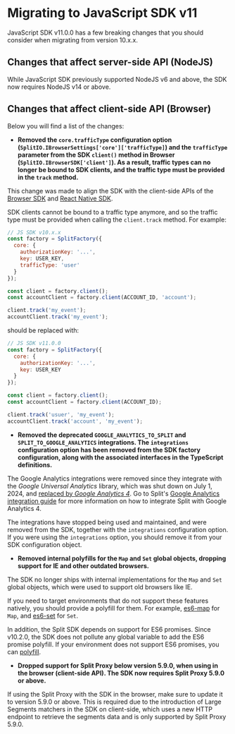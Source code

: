 # Migrating to JavaScript SDK v11

JavaScript SDK v11.0.0 has a few breaking changes that you should consider when migrating from version 10.x.x.

## Changes that affect server-side API (NodeJS)

While JavaScript SDK previously supported NodeJS v6 and above, the SDK now requires NodeJS v14 or above.

## Changes that affect client-side API (Browser)

Below you will find a list of the changes:

- **Removed the `core.trafficType` configuration option (`SplitIO.IBrowserSettings['core']['trafficType]`) and the `trafficType` parameter from the SDK `client()` method in Browser (`SplitIO.IBrowserSDK['client']`). As a result, traffic types can no longer be bound to SDK clients, and the traffic type must be provided in the `track` method.**

This change was made to align the SDK with the client-side APIs of the [Browser SDK](https://help.split.io/hc/en-us/articles/360058730852-Browser-SDK) and [React Native SDK](https://help.split.io/hc/en-us/articles/4406066357901-React-Native-SDK).

SDK clients cannot be bound to a traffic type anymore, and so the traffic type must be provided when calling the `client.track` method. For example:

```javascript
// JS SDK v10.x.x
const factory = SplitFactory({
  core: {
    authorizationKey: '...',
    key: USER_KEY,
    trafficType: 'user'
  }
});

const client = factory.client();
const accountClient = factory.client(ACCOUNT_ID, 'account');

client.track('my_event');
accountClient.track('my_event');
```

should be replaced with:

```javascript
// JS SDK v11.0.0
const factory = SplitFactory({
  core: {
    authorizationKey: '...',
    key: USER_KEY
  }
});

const client = factory.client();
const accountClient = factory.client(ACCOUNT_ID);

client.track('usuer', 'my_event');
accountClient.track('account', 'my_event');
```

- **Removed the deprecated `GOOGLE_ANALYTICS_TO_SPLIT` and `SPLIT_TO_GOOGLE_ANALYTICS` integrations. The `integrations` configuration option has been removed from the SDK factory configuration, along with the associated interfaces in the TypeScript definitions.**

The Google Analytics integrations were removed since they integrate with the *Google Universal Analytics* library, which was shut down on July 1, 2024, and [replaced by *Google Analytics 4*](https://support.google.com/analytics/answer/11583528?hl=en). Go to Split's [Google Analytics integration guide](https://help.split.io/hc/en-us/articles/360040838752-Google-Analytics) for more information on how to integrate Split with Google Analytics 4.

The integrations have stopped being used and maintained, and were removed from the SDK, together with the `integrations` configuration option. If you were using the `integrations` option, you should remove it from your SDK configuration object.

- **Removed internal polyfills for the `Map` and `Set` global objects, dropping support for IE and other outdated browsers.**

The SDK no longer ships with internal implementations for the `Map` and `Set` global objects, which were used to support old browsers like IE.

If you need to target environments that do not support these features natively, you should provide a polyfill for them. For example, [es6-map](https://github.com/medikoo/es6-map) for `Map`, and [es6-set](https://github.com/medikoo/es6-set) for `Set`.

In addition, the Split SDK depends on support for ES6 promises. Since v10.2.0, the SDK does not pollute any global variable to add the ES6 promise polyfill. If your environment does not support ES6 promises, you can [polyfill](https:/github.com/stefanpenner/es6-promise).

- **Dropped support for Split Proxy below version 5.9.0, when using in the browser (client-side API). The SDK now requires Split Proxy 5.9.0 or above.**

If using the Split Proxy with the SDK in the browser, make sure to update it to version 5.9.0 or above. This is required due to the introduction of Large Segments matchers in the SDK on client-side, which uses a new HTTP endpoint to retrieve the segments data and is only supported by Split Proxy 5.9.0.

